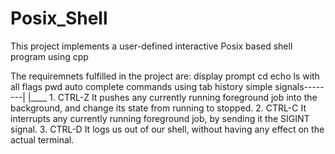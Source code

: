 # Posix_Shell
This project implements a user-defined interactive Posix based shell program using cpp

The requiremnets fulfilled in the project are:
    display prompt
    cd
    echo
    ls with all flags
    pwd
    auto complete commands using tab
    history
    simple signals--------|
                          |____ 1. CTRL-Z It pushes any currently running foreground job into the background,
                                and change its state from running to stopped. 
                                2. CTRL-C It interrupts any currently running foreground job, by sending it the
                                SIGINT signal. 
                                3. CTRL-D It logs us out of our shell, without having any effect on the
                                actual terminal.
